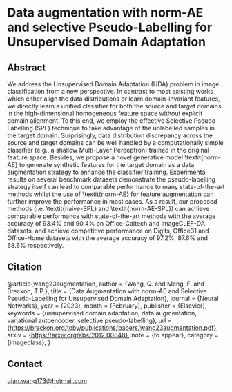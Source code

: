 # Data augmentation with norm-AE and selective Pseudo-Labelling for Unsupervised Domain Adaptation

## Abstract
We address the Unsupervised Domain Adaptation (UDA) problem in image classification from a new perspective. In contrast to most existing works which either align the data distributions or learn domain-invariant features, we directly learn a unified classifier for both the source and target domains in the high-dimensional homogeneous feature space without explicit domain alignment. To this end, we employ the effective Selective Pseudo-Labelling (SPL) technique to take advantage of the unlabelled samples in the target domain. Surprisingly, data distribution discrepancy across the source and target domains can be well handled by a computationally simple classifier (e.g., a shallow Multi-Layer Perceptron) trained in the original feature space. Besides, we propose a novel generative model \textit{norm-AE} to generate synthetic features for the target domain as a data augmentation strategy to enhance the classifier training. Experimental results on several benchmark datasets demonstrate the pseudo-labelling strategy itself can lead to comparable performance to many state-of-the-art methods whilst the use of \textit{norm-AE} for feature augmentation can further improve the performance in most cases. As a result, our proposed methods (i.e. \textit{naive-SPL} and \textit{norm-AE-SPL}) can achieve comparable performance with state-of-the-art methods with the average accuracy of 93.4\% and 90.4\% on Office-Caltech and ImageCLEF-DA datasets, and achieve competitive performance on Digits, Office31 and Office-Home datasets with the average accuracy of 97.2\%, 87.6\% and 68.6\% respectively.

## Citation
@article{wang23augmentation,
 author = {Wang, Q. and Meng, F. and Breckon, T.P.},
 title = {Data Augmentation with norm-AE and Selective Pseudo-Labelling for Unsupervised Domain Adaptation},
 journal = {Neural Networks},
 year = {2023},
 month = {February},
 publisher = {Elsevier},
 keywords = {unsupervised domain adaptation, data augmentation, variational autoencoder, selective pseudo-labelling},
 url = {https://breckon.org/toby/publications/papers/wang23augmentation.pdf},
 arxiv = {https://arxiv.org/abs/2012.00848},
 note = {to appear},
 category = {imageclass},
}
## Contact
qian.wang173@hotmail.com
